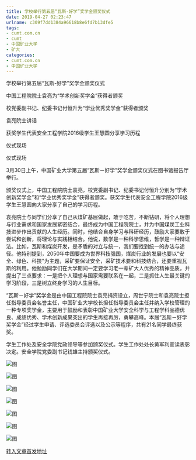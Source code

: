 ```yaml
---
title: 学校举行第五届“瓦斯-好学”奖学金颁奖仪式
date: 2019-04-27 02:23:47
urlname: c309f7dd1384a96618b8e6fd7b13dfe5
tags: 
- cumt.com.cn
- cumt
- 中国矿业大学
- 矿大
categories:
- cumt.com.cn
- 中国矿业大学
---
```


学校举行第五届“瓦斯-好学”奖学金颁奖仪式

中国工程院院士袁亮为“学术创新奖学金”获得者颁奖

校党委副书记、纪委书记付恒升为“学业优秀奖学金”获得者颁奖

袁亮院士讲话

获奖学生代表安全工程学院2016级学生王慧圆分享学习历程

仪式现场

仪式现场

3月30日上午，中国矿业大学第五届“瓦斯－好学”奖学金颁奖仪式在图书馆报告厅举行。

颁奖仪式上，中国工程院院士袁亮，校党委副书记、纪委书记付恒升分别为“学术创新奖学金”和“学业优秀奖学金”获得者颁奖。获奖学生代表安全工程学院2016级学生王慧圆向大家分享了自己的学习历程。

袁亮院士与同学们分享了自己从煤矿基层做起，敢于吃苦，不断钻研，将个人理想与行业需求和国家发展紧密结合，最终成为中国工程院院士，并为中国煤炭工业科技进步作出贡献的人生经历。同时，他结合自身学习与科研经历，鼓励大家要敢于尝试和创新，将理论与实践相结合。他说，数学是一种科学思维，哲学是一种辩证法。比如，瓦斯和煤炭开发，是矛盾的对立与统一，我们要找到统一的办法与途径。他特别提到，2050年中国要成为世界科技强国，煤炭行业的发展也要以“安全、绿色、科技”为主题，采矿要保证安全，采矿技术要和科技结合，还要重视瓦斯的利用。他勉励同学们在大学期间一定要学习老一辈矿大人优秀的精神品质，并提出了三点要求：一是把个人理想与国家需要联系在一起，二是抓住人生最关键的学习阶段，三是树立终身学习的人生目标。

“瓦斯－好学”奖学金是由中国工程院院士袁亮捐资设立，周世宁院士和袁亮院士担任指导委员会名誉主任，中国矿业大学校长担任指导委员会主任并纳入学校管理的一种专项奖学金，主要用于鼓励和表彰中国矿业大学安全科学与工程学科品德优良、成绩优秀、学术创新成果突出的学生再接再厉，勇攀高峰。本届“瓦斯－好学奖学金”经过学生申请、评选委员会评选以及公示等程序，共有21名同学最终获奖。

学生工作处及安全学院党政领导等参加颁奖仪式。学生工作处处长黄军利宣读表彰决定。安全学院党委副书记钱雄主持颁奖仪式。

![图](http://xwzx.cumt.edu.cn/_upload/article/images/f2/38/7fe3b0eb4a3e9ffb2f056b529253/6a6ac840-5761-4d35-98a5-388988bbcd04.jpg)

![图](http://xwzx.cumt.edu.cn/_upload/article/images/f2/38/7fe3b0eb4a3e9ffb2f056b529253/a1a8047b-850f-4d6e-82d7-4470c3e88e9f.jpg)

![图](http://xwzx.cumt.edu.cn/_upload/article/images/f2/38/7fe3b0eb4a3e9ffb2f056b529253/09d54762-f0f8-4fbf-b6da-774adba10059.jpg)

![图](http://xwzx.cumt.edu.cn/_upload/article/images/f2/38/7fe3b0eb4a3e9ffb2f056b529253/01d3f3db-2545-41f8-a84e-5788ae95d712.jpg)

![图](http://xwzx.cumt.edu.cn/_upload/article/images/f2/38/7fe3b0eb4a3e9ffb2f056b529253/9a01d28c-8523-40a6-a074-5e6556a8b47f.jpg)

![图](http://xwzx.cumt.edu.cn/_upload/article/images/f2/38/7fe3b0eb4a3e9ffb2f056b529253/147c3fa9-13c7-481f-9e4d-cdc88201f6e2.jpg)

![图](http://xwzx.cumt.edu.cn/_upload/article/images/f2/38/7fe3b0eb4a3e9ffb2f056b529253/09eef588-aaa9-4484-ad43-847e6544e63d.jpg)

[转入文章首发地址](http://xwzx.cumt.edu.cn/e5/ac/c513a517548/page.htm)